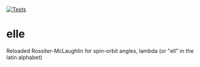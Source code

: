 [![Tests](https://github.com/vedad/elle/actions/workflows/tests.yml/badge.svg)](https://github.com/vedad/elle/actions/workflows/tests.yml)

# elle
Reloaded Rossiter-McLaughlin for spin-orbit angles, lambda (or "ell" in the latin alphabet)
